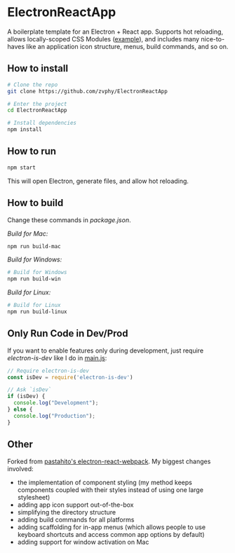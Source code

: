 # ElectronReactApp

A boilerplate template for an Electron + React app. Supports hot reloading, allows locally-scoped CSS Modules ([example](https://github.com/zvphy/ElectronReactApp/tree/master/app/src/components/Link)), and includes many nice-to-haves like an application icon structure, menus, build commands, and so on.

## How to install

```bash
# Clone the repo
git clone https://github.com/zvphy/ElectronReactApp

# Enter the project
cd ElectronReactApp

# Install dependencies
npm install
```

## How to run

```bash
npm start
```

This will open Electron, generate files, and allow hot reloading.

## How to build

Change these commands in _package.json_.

_Build for Mac:_
```bash
npm run build-mac
```

_Build for Windows:_
```bash
# Build for Windows
npm run build-win
```

_Build for Linux:_
```bash
# Build for Linux
npm run build-linux
```

## Only Run Code in Dev/Prod

If you want to enable features only during development, just require _electron-is-dev_ like I do in [main.js](https://github.com/zvphy/ElectronReactApp/blob/master/main.js):

```javascript
// Require electron-is-dev
const isDev = require('electron-is-dev')

// Ask `isDev`
if (isDev) {
  console.log("Development");
} else {
  console.log("Production");
}
```

## Other

Forked from [pastahito's electron-react-webpack](https://github.com/pastahito/electron-react-webpack). My biggest changes involved: 

* the implementation of component styling (my method keeps components coupled with their styles instead of using one large stylesheet)
* adding app icon support out-of-the-box
* simplifying the directory structure
* adding build commands for all platforms
* adding scaffolding for in-app menus (which allows people to use keyboard shortcuts and access common app options by default)
* adding support for window activation on Mac